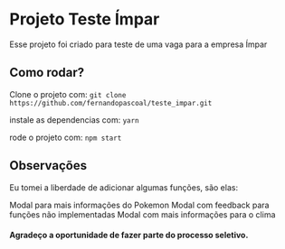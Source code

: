 # Projeto Teste Ímpar

Esse projeto foi criado para teste de uma vaga para a empresa Ímpar

## Como rodar?

Clone o projeto com:
`git clone https://github.com/fernandopascoal/teste_impar.git`

instale as dependencias com:
`yarn`

rode o projeto com:
`npm start`


## Observações

Eu tomei a liberdade de adicionar algumas funções, são elas:

Modal para mais informações do Pokemon
Modal com feedback para funções não implementadas
Modal com mais informações para o clima



#### Agradeço a oportunidade de fazer parte do processo seletivo.
